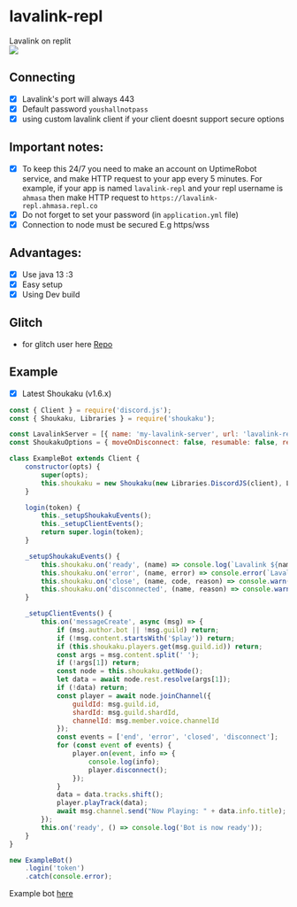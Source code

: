 # lavalink-repl
Lavalink on replit
<br>
<a href="https://replit.com/github/kagchi/lavalink-repl"><img src="https://img.shields.io/badge/REPL-FORK-green"></a>
## Connecting
- [x] Lavalink's port will always 443
- [x] Default password `youshallnotpass`
- [x] using custom lavalink client if your client doesnt support secure options

## Important notes:
- [x] To keep this 24/7 you need to make an account on UptimeRobot service, and make HTTP request to your app every 5 minutes. For example, if your app is named `lavalink-repl` and your repl username is `ahmasa` then make HTTP request to `https://lavalink-repl.ahmasa.repl.co`
- [x] Do not forget to set your password (in `application.yml` file)
- [x] Connection to node must be secured E.g https/wss
## Advantages:
- [x] Use java 13 :3
- [x] Easy setup
- [x] Using Dev build
## Glitch
- for glitch user here [Repo](https://github.com/KagChi/lavalink-glitch)

## Example
- [x] Latest Shoukaku (v1.6.x)
```js
const { Client } = require('discord.js');
const { Shoukaku, Libraries } = require('shoukaku');

const LavalinkServer = [{ name: 'my-lavalink-server', url: 'lavalink-repl.ahmasa.repl.co:443', auth: 'youshallnotpass', secure: true }];
const ShoukakuOptions = { moveOnDisconnect: false, resumable: false, resumableTimeout: 30, reconnectTries: 2, restTimeout: 10000 };

class ExampleBot extends Client {
    constructor(opts) {
        super(opts);
        this.shoukaku = new Shoukaku(new Libraries.DiscordJS(client), LavalinkServer, ShoukakuOptions);
    }

    login(token) {
        this._setupShoukakuEvents();
        this._setupClientEvents();
        return super.login(token);
    }

    _setupShoukakuEvents() {
        this.shoukaku.on('ready', (name) => console.log(`Lavalink ${name}: Ready!`));
        this.shoukaku.on('error', (name, error) => console.error(`Lavalink ${name}: Error Caught,`, error));
        this.shoukaku.on('close', (name, code, reason) => console.warn(`Lavalink ${name}: Closed, Code ${code}, Reason ${reason || 'No reason'}`));
        this.shoukaku.on('disconnected', (name, reason) => console.warn(`Lavalink ${name}: Disconnected, Reason ${reason || 'No reason'}`));
    }

    _setupClientEvents() {
        this.on('messageCreate', async (msg) => {
            if (msg.author.bot || !msg.guild) return;
            if (!msg.content.startsWith('$play')) return;
            if (this.shoukaku.players.get(msg.guild.id)) return;
            const args = msg.content.split(' ');
            if (!args[1]) return;
            const node = this.shoukaku.getNode();
            let data = await node.rest.resolve(args[1]);
            if (!data) return;
            const player = await node.joinChannel({
                guildId: msg.guild.id,
                shardId: msg.guild.shardId,
                channelId: msg.member.voice.channelId
            });
            const events = ['end', 'error', 'closed', 'disconnect'];
            for (const event of events) {
                player.on(event, info => {
                    console.log(info);
                    player.disconnect();
                });
            }
            data = data.tracks.shift();
            player.playTrack(data); 
            await msg.channel.send("Now Playing: " + data.info.title);
        });
        this.on('ready', () => console.log('Bot is now ready'));
    }
}

new ExampleBot()
    .login('token')
    .catch(console.error);
```
Example bot [here](https://github.com/KagChi/noteblock)
